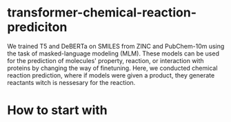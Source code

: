 # transformer-chemical-reaction-prediciton
We trained T5 and DeBERTa on SMILES from ZINC and PubChem-10m using the task of masked-language modeling (MLM). These models can be used for the prediction of molecules' property, reaction, or interaction with proteins by changing the way of finetuning. Here, we conducted chemical reaction prediction, where if models were given a product, they generate reactants witch is nessesary for the reaction.
# How to start with
